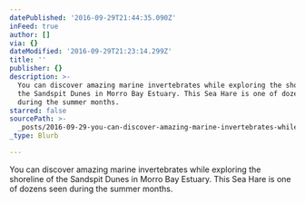 ```yaml
---
datePublished: '2016-09-29T21:44:35.090Z'
inFeed: true
author: []
via: {}
dateModified: '2016-09-29T21:23:14.299Z'
title: ''
publisher: {}
description: >-
  You can discover amazing marine invertebrates while exploring the shoreline of
  the Sandspit Dunes in Morro Bay Estuary. This Sea Hare is one of dozens seen
  during the summer months.
starred: false
sourcePath: >-
  _posts/2016-09-29-you-can-discover-amazing-marine-invertebrates-while-explorin.md
_type: Blurb

---
```

You can discover amazing marine invertebrates while exploring the shoreline of the Sandspit Dunes in Morro Bay Estuary. This Sea Hare is one of dozens seen during the summer months.